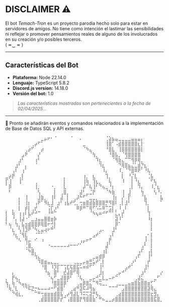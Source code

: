 # DISCLAIMER ⚠️

El bot *Temach-Tron* es un proyecto parodia hecho solo para estar en servidores de amigos.
No tiene como intención el lastimar las sensibilidades ni reflejar o promover pensamientos reales de alguno de los involucrados en su creación y/o posibles terceros. <br>
( ≖‿  ≖ )

---

## Características del Bot

* **Plataforma:** Node 22.14.0
* **Lenguaje:** TypeScript 5.8.2
* **Discord.js version:** 14.18.0
* **Versión del bot:** 1.0

>*Las características mostradas son pertenecientes a la fecha de 02/04/2025...*

---

🐼 Pronto se añadirán eventos y comandos relacionados a la implementación de Base de Datos SQL y API externas.

⠀⠀⠀⠀⠀⠀⠀⠀⠀⠀⠀⣀⡤⠖⠂⠈⠀⠀⠀⠀⠈⠀⠀⠄⠀⠀⠀⠀⠀⠀⠀⢈⣵⣦⣤⣀⣀⣀⣀⣤⣤⣤⡄⠀⠀⠀⠀⠀⠀
⠀⠀⠀⠀⠀⠀⠀⠀⢀⡴⠋⠁⠀⠀⠀⠀⠀⠀⠀⠀⠀⠀⠀⠀⣀⠀⠀⠀⠀⠀⠀⢸⣿⠁⠠⣾⣿⣿⣿⣿⣿⣆⡇⠀⠀⠀⠀⠀⠀
⠀⠀⠀⠀⠀⠀⢀⡴⠋⠀⠀⡴⠀⠀⠀⠀⠀⠀⠀⠀⠀⠀⠀⠀⠈⠳⣄⠀⠀⠀⠀⠘⣿⣇⠀⢸⣿⣿⣿⣿⣿⣿⡇⠀⠀⠀⠀⠀⠀
⠀⠀⠀⠀⠀⣠⠟⠀⠀⠀⡜⠀⠀⠀⠀⠀⠀⠀⠀⠀⠀⠀⠀⠀⠀⠀⠈⢳⡀⠀⠀⠀⠘⣿⣧⡀⠈⢻⣿⣿⣿⣿⠀⠀⠀⠀⠀⠀⠀
⠀⠀⠀⠀⣰⠃⠀⠀⠀⢰⠃⠀⠀⠀⠀⠀⠀⠀⠀⠀⠀⠀⠀⠀⠀⠀⠀⠀⠹⣆⠀⠀⠀⠈⢻⣷⣄⠉⠉⢻⡿⢿⡀⠀⠀⠀⠀⠀⠀
⠀⠀⠀⣰⠃⠀⡄⠀⠀⠈⠀⠀⠀⠀⠀⠀⠀⠀⠀⠀⠀⠀⠀⠀⠀⠀⠀⠀⠀⠹⣆⠀⠀⠀⠀⠙⢿⣿⣦⣌⣁⣾⡙⣆⠀⠀⠀⠀⠀
⠀⠀⢠⠇⠀⢰⠁⠀⠀⠀⠀⠀⠀⠀⠀⠀⠀⠀⠀⠀⠀⠀⠀⠀⠀⠀⠀⠀⠀⠀⠸⡄⠀⠀⠀⠸⡀⠈⠙⣿⠿⠟⠁⠘⢧⠀⠀⠀⠀
⣀⡴⡟⠀⢀⡇⠀⠀⠀⠀⠀⠀⠀⠀⠀⠀⠀⠀⡀⠀⠀⠀⠀⠀⢰⡀⠀⣆⠀⠀⠀⢹⡀⠀⠀⠀⡇⠀⠘⡌⣇⠀⠀⠀⢈⣧⠀⠀⠀
⡏⢸⠀⠀⢸⠁⠀⠀⠀⢀⠀⠀⠀⠀⠀⠀⠀⠀⡇⠀⠀⠀⠀⠀⢸⢷⠀⢹⣆⡀⠀⠀⢧⠀⠀⠀⠸⠀⠀⡇⠘⣆⠀⠀⠀⠋⢧⠀⠀
⠁⡿⠀⠀⠀⠀⠀⠀⠀⢸⡀⠀⠀⠀⠐⡀⠀⠀⣇⠀⠀⠀⠀⠀⡼⠉⢧⢸⠃⠙⢦⣀⠘⡆⠀⠀⠀⠀⢀⡇⠀⠹⡄⠀⠀⠸⡈⣆⠀
⠀⠃⠀⠀⠀⠀⠀⠀⠀⠀⢣⠀⠀⠀⠀⡇⠀⢀⣿⡀⠀⠀⠀⣼⠃⣀⣈⡟⠀⠀⠀⠈⠳⣷⠀⠀⢸⠀⣸⠀⠀⠀⢳⠀⠀⠀⢣⠘⠄
⠀⠀⠀⠀⡄⠀⢸⠀⠀⠀⣸⣷⡀⠀⢸⠇⠀⣼⠀⡇⠀⢀⡼⠓⠋⠁⣀⣀⡀⠀⠀⠀⠀⢸⡆⠀⡜⠀⡏⠀⠀⠀⠈⣧⠀⠀⠀⠀⣧
⠀⠀⠀⠀⡇⠀⢸⡆⠀⢠⠟⠁⠻⣆⣸⠀⣰⠃⢰⣧⠞⢋⡀⢒⣶⣿⣾⣷⣿⣿⣿⡛⠻⣿⠇⢀⡇⣸⠃⠀⠀⠀⠀⢹⡀⠀⠀⠀⠁
⠀⠀⡀⠀⡇⠀⡾⡇⢀⡞⠀⠀⠀⢨⡏⡰⠃⠀⠀⠀⠀⠀⠿⡿⠛⠉⢿⠋⠡⠥⠿⠉⣩⡇⡀⠸⢀⠇⠀⠀⠀⠀⠀⠀⡇⠀⠀⠀⠀
⡇⠀⢷⠀⢰⢰⠇⣧⠞⠚⠉⠀⠀⠘⠛⠉⠀⠀⠀⠀⠀⠀⠀⠀⠀⠀⠈⠳⢦⠶⠚⠋⠉⠁⣅⡄⡞⠀⠀⠀⠀⠀⠀⠀⢹⠀⠀⠀⠀
⡇⠀⠘⡄⢸⣼⠐⠁⣀⣰⣤⣤⣿⣿⣶⡷⠀⠀⠀⠀⠀⠀⠀⠀⠀⠀⠀⠀⠀⠀⠀⠀⠀⠀⣽⠸⠁⠀⠀⠀⠀⠀⠀⠀⠸⡆⠀⠀⠀
⠃⢦⠀⢳⡀⣧⣲⣾⣿⣿⡿⢿⣿⠖⢚⡇⠀⠀⠀⠀⠀⠀⠀⠀⠀⠀⠀⠀⠀⠀⠀⠀⠀⠀⡿⠁⠀⠀⠀⠀⠀⠀⠀⠀⠀⡇⠀⠀⠀
⠀⠈⣆⠀⢣⢸⣹⠟⠈⠳⣄⣤⢴⠖⠛⠁⠀⠀⠀⠀⠀⠀⠀⠀⠀⠀⠀⠀⠀⣠⠄⠀⠀⣸⠃⠀⠀⠀⠀⠀⠀⠀⠀⠀⠀⠇⠀⠀⠀
⠀⠀⠘⣆⠈⢻⣇⠀⠀⠈⠉⠁⠀⠀⠀⠀⠀⠀⠀⠀⠀⠀⠀⠀⠀⠀⠀⣠⠞⠁⠀⠀⢠⠇⠀⠀⠀⠀⠀⠀⠀⠀⠀⢀⠂⡇⠀⠀⠀
⠀⠀⠀⠈⠣⠀⢻⡤⠀⠊⠀⠰⠀⠀⠀⠀⠀⠀⠀⠀⠀⠀⠀⢠⡤⠖⠋⠀⠀⠀⠀⢀⡟⠀⠀⠀⠀⠀⠀⠀⠀⠀⠀⡸⠀⡇⠀⠀⠀
⠀⠀⠀⠀⠀⠀⢈⣿⡀⠀⠀⠀⠀⠐⠤⠤⠤⠤⠤⠴⠒⠒⠊⠁⠀⠀⠀⠀⠀⠀⠀⣼⠁⠀⠀⠀⠀⠀⠀⠀⠀⠀⢠⠃⠀⡇⠀⠀⠀
⠀⠀⠀⠀⠀⠀⠈⠳⣿⡀⠀⠀⠀⠀⠀⠀⠀⠀⠀⠀⠀⠀⠀⠀⠀⠀⠀⠀⠀⠀⢰⡇⠀⠀⠀⠀⠀⠀⠀⠀⠀⢠⠏⠀⢠⡇⠀⠀⠀
⠀⠀⠀⠀⠀⠀⠀⠀⠉⢳⣄⠀⠀⠀⠀⠀⠀⠀⠀⠀⠀⠀⠀⠀⠀⠀⠀⣀⣤⣾⡿⠀⠀⠀⠀⠀⠀⠀⠀⠀⢠⠏⠀⠀⢸⠃⠀⠀⠀
⠀⠀⠀⠀⠀⠀⠀⠀⠀⠀⠹⣿⣶⣤⣄⣀⡀⠀⠀⠀⠀⢀⣀⣀⡤⣶⣛⣥⠞⢁⡇⠀⠀⠀⠀⠀⠀⠀⠀⡰⠃⠀⠀⠀⡞⠀⠀⠀⠀
⠀⠀⠀⠀⠀⠀⠀⠀⠀⠀⠀⠘⣿⠀⠸⡹⡏⠉⢩⣏⢯⣿⣯⠥⠶⠾⠋⠁⠀⢸⠃⠀⠀⠀⠀⠀⠀⣠⠞⠁⠀⠀⠀⣸⠃⠀⠀⠀⠀
⠀⠀⡄⠀⠀⠀⠀⠀⠀⠀⠀⠀⠘⣦⠀⣿⠃⠀⣞⣼⣿⠋⢿⠀⠀⠀⠀⠀⠀⣸⡆⠀⠀⠀⢀⡤⠚⠁⠀⠀⠀⠀⣰⠃⠀⠀⠀⠀⡔
⡀⠀⡟⢦⡀⠀⠀⠀⠀⠀⠀⠀⠀⠈⢦⠋⣀⣼⣿⡿⠃⠀⠈⢧⡀⠀⣀⡤⠚⣁⣇⣀⠤⠖⠉⠀⠀⠀⠀⠀⢀⣼⣅⠀⠀⠀⣀⠋⠀
⢳⡀⢷⠈⠳⣤⣄⡀⠀⠀⠀⠀⠀⠀⠘⣿⣿⣿⡿⠁⠀⠀⢀⣤⡿⣿⣅⠉⠻⢭⣀⡀⠀⠀⢀⣀⣀⣀⣤⣶⣿⣷⣿⣿⣶⡋⠁⠀⠀
⠈⢷⡈⣇⠀⠈⠙⠯⣝⡒⠦⠤⠤⠴⠒⠋⣾⣿⠁⠀⢀⣴⠛⣽⠯⠼⢻⣦⠀⠀⠀⠀⠉⠉⠉⠀⣠⣿⣿⣿⣿⣿⣿⣿⣽⢿⣄⠀⠀
⠀⠀⠙⢾⣆⡀⠀⠀⠀⠉⠛⢒⣶⣶⣶⣾⣿⣧⢀⡴⢻⣼⣇⠹⠭⢍⣽⡛⢧⡀⠀⠀⠀⠀⢀⣴⣿⣿⣿⣿⣿⣿⣿⣿⣿⣖⣻⡄⠀
⠀⠀⠀⠀⠀⠀⠀⠀⠀⠀⢀⣾⣿⣿⣿⣿⡟⡞⠉⢠⣿⣿⣿⡟⢻⣿⣿⣷⠁⠛⠦⣀⣀⡴⣿⣿⣿⣿⣿⣿⣿⣿⣿⣿⣿⣿⣯⣿⡀
